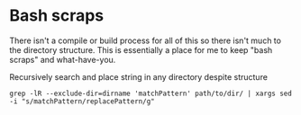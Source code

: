 # Bash scraps

There isn't a compile or build process for all of this so there isn't much to the directory structure. This is essentially a place for me to keep "bash scraps" and what-have-you.

Recursively search and place string in any directory despite structure
```
grep -lR --exclude-dir=dirname 'matchPattern' path/to/dir/ | xargs sed -i "s/matchPattern/replacePattern/g"
```

